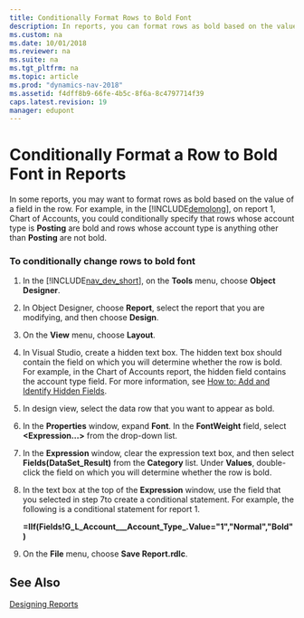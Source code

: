 ```yaml
---
title: Conditionally Format Rows to Bold Font
description: In reports, you can format rows as bold based on the value of a field in the row. Change the rows to bold font conditionally in the development environment.
ms.custom: na
ms.date: 10/01/2018
ms.reviewer: na
ms.suite: na
ms.tgt_pltfrm: na
ms.topic: article
ms.prod: "dynamics-nav-2018"
ms.assetid: f4dff8b9-66fe-4b5c-8f6a-8c4797714f39
caps.latest.revision: 19
manager: edupont
---
```

# Conditionally Format a Row to Bold Font in Reports
In some reports, you may want to format rows as bold based on the value of a field in the row. For example, in the [!INCLUDE[demolong](includes/demolong_md.md)], on report 1, Chart of Accounts, you could conditionally specify that rows whose account type is **Posting** are bold and rows whose account type is anything other than **Posting** are not bold.  
  
### To conditionally change rows to bold font  
  
1.  In the [!INCLUDE[nav_dev_short](includes/nav_dev_short_md.md)], on the **Tools** menu, choose **Object Designer**.  
  
2.  In Object Designer, choose **Report**, select the report that you are modifying, and then choose **Design**.  
  
3.  On the **View** menu, choose **Layout**.  
  
4.  In Visual Studio, create a hidden text box. The hidden text box should contain the field on which you will determine whether the row is bold. For example, in the Chart of Accounts report, the hidden field contains the account type field. For more information, see [How to: Add and Identify Hidden Fields](How-to--Add-and-Identify-Hidden-Fields.md).  
  
5.  In design view, select the data row that you want to appear as bold.  
  
6.  In the **Properties** window, expand **Font**. In the **FontWeight** field, select **\<Expression…>** from the drop-down list.  
  
7.  In the **Expression** window, clear the expression text box, and then select **Fields\(DataSet\_Result\)** from the **Category** list. Under **Values**, double-click the field on which you will determine whether the row is bold.  
  
8.  In the text box at the top of the **Expression** window, use the field that you selected in step 7to create a conditional statement. For example, the following is a conditional statement for report 1.  
  
     **=IIf\(Fields\!G\_L\_Account\_\_\_Account\_Type\_.Value="1","Normal","Bold"\)**  
  
9. On the **File** menu, choose **Save Report.rdlc**.  
  
## See Also  
 [Designing Reports](Designing-Reports.md)
